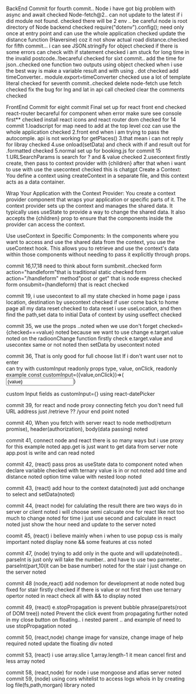 BackEnd Commit
for fourth commit..
Node i have got big problem with async and await checked
Node-fetch@2.. can not update to the latest if i did module not found. checked
there will be 2 env .. be careful node is root directory of Node backend checked
require("dotenv").config(); need only once at entry point and can use the whole application checked
update the distance function (Haversine) coz it not show actual road distance.checked
for fifth commit...
i can see JSON.stringify for object checked
if there is some errors can check with if statement checked
i am stuck for long time in the invalid postcode..!becareful checked
for sixt commit..
add the time for json..checked
one function two outputs using object checked
when i use the best way is make a variable result and with using . dot checked
add timeConverter.. module.export=timeConverter checked
use a lot of template literal checked
for seventh commit..checked
delete node-fetch use fetch checked
fix the bug for lng and lat in api call checked
clear the comments checked

FrontEnd Commit
for eight commit
Final set up for react front end checked
react-router becareful for component when error make sure see console first\*\* checked
install react icons and react router dom checked
for 14 commit
1.loadscript for map need to add at the top level coz can use the whole application checked
2.front end when i am trying to pass the autocomple. api is not working for getPlaces()
3.that mean i can not reply for libray checked
4.use onload(setData) and check with if and result out for .formatted checked
5.normal set up for booking.js
for commit 15
1.URLSearchParams is search for ? and & value checked
2.usecontext firstly create, then pass to context provider with {children} after that when i want to use with use the usecontext checked
this is chatgpt
Create a Context: You define a context using createContext in a separate file, and this context acts as a data container.

Wrap Your Application with the Context Provider: You create a context provider component that wraps your application or specific parts of it. The context provider sets up the context and manages the shared data. It typically uses useState to provide a way to change the shared data. It also accepts the {children} prop to ensure that the components inside the provider can access the context.

Use useContext in Specific Components: In the components where you want to access and use the shared data from the context, you use the useContext hook. This allows you to retrieve and use the context's data within those components without needing to pass it explicitly through props.

commit 16,17,18
need to think about form sumbmit..checked
form action="handleform"that is traditional static checked
form action="/handleform" method"post or get" that is node express checked
form onsubmit={handleform} that is react checked

commit 19,
i use usecontext to all my state checked
in home page i pass location, destination by usecontext checked
if user come back to home page all my data reset checked
to data reset i use useLocation, and then find the path,set data to initial Data of context by using useffect checked

commit 35,
we use the props ..noted
when we use don't forget checked={checked===value} noted
because we want to use change e.target.value noted
on the radioonChange function firstly check e.target.value and usecontex same or not noted
then setData by usecontext noted

commit 36,
That is only good for full choose list
If i don't want user not to enter  
can try with customInput readonly props
type, value, onClick, readonly
example
const customInput=({value,onClick})=>(
<input type=text readOnly value={value} onClick={onClick}
/>)

custom Input fields as customInput={<CustomInput />}
using react-datePicker

commit 39,
for react and node proxy connecting fetch
you don't need full URL address just /retrieve ?? /your end point noted

commit 40,
When you fetch with server react to node
method(return promise), header(authorization), body(data passing) noted

commit 41,
connect node and react there is so many ways but i use proxy for this example noted
app.get is just want to get data from server note
app.post is write and can read noted

commit 42,
(react)
pass pros as useState data to component noted
when declare variable checked with ternary value is in or not noted
add time and distance noted
option time value with nested loop noted

commit 43,
(react)
add hour to the context data(noted)
just add onchange to select and setData(noted)

commit 44,
(react node)
for calulating the result there are two ways do in server or client noted
i will choose semi calcuate one for react like not too much to change noted
for time i just use second and calculate in react noted
just show the hour need and update to the server noted

coomit 45,
(react)
i believe mainly when i when to use popup css is maily important noted
display none && some features at css noted

commit 47,
(node)
trying to add only in the quote and will update(noted)..
parseInt is just only will take the number.. and have to use two parmeter.. parseInt(part,10(it can be base number) noted
for the stair i just change on the server noted

commit 48
(node,react)
add nodemon for development at node noted
bug fixed for stair firstly checked if there is value or not first then use ternary opertor noted
in react check all with && to display noted

commit 49,
(react)
e.stopPropagation is prevent bubble phrase(parets(root of DOM tree)) noted
Prevent the click event from propagating further noted
in my close button on floating.. i nested parent .. and example of need to use stopPropagation noted

commit 50,
(react,node)
change image for vansize, change image of help required noted
update the floating div noted

commit 53,
(react)
i use array.slice 1,array.length-1 it mean cancel first and less array noted

commit 58,
(react,node)
for node i use mongoose and atlas server noted
commit 59,
(node)
using cors whitelist to access
logs whois in by creating log file(fs,path,morgan) library noted
